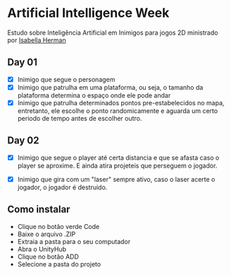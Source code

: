 # **Artificial Intelligence Week**
Estudo sobre Inteligência Artificial em Inimigos para jogos 2D ministrado por [Isabella Herman](https://www.twitch.tv/isabellaherman)

## **Day 01**

- [x] Inimigo que segue o personagem
- [x] Inimigo que patrulha em uma plataforma, ou seja, o tamanho da plataforma determina o espaço onde ele pode andar
- [x] Inimigo que patrulha determinados pontos pre-estabelecidos no mapa, entretanto, ele escolhe o ponto randomicamente e aguarda um certo periodo de tempo antes de escolher outro.

## **Day 02**

- [x] Inimigo que segue o player até certa distancia e que se afasta caso o player se aproxime. E ainda atira projeteis que perseguem o jogador.
- [x] Inimigo que gira com um "laser" sempre ativo, caso o laser acerte o jogador, o jogador é destruido.


## Como instalar
- Clique no botão verde Code
- Baixe o arquivo .ZIP
- Extraia a pasta para o seu computador
- Abra o UnityHub
- Clique no botão ADD
- Selecione a pasta do projeto
